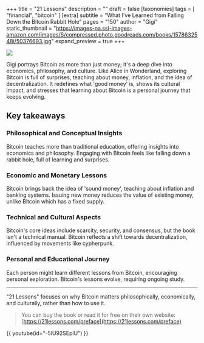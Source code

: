 +++
title = "21 Lessons"
description = ""
draft = false
[taxonomies]
tags = [ "financial", "bitcoin" ]
[extra]
subtitle = "What I've Learned from Falling Down the Bitcoin Rabbit Hole"
pages = "150"
author = "Gigi"
static_thumbnail = "https://images-na.ssl-images-amazon.com/images/S/compressed.photo.goodreads.com/books/1578632548i/50376693.jpg"
expand_preview = true
+++

<img border="0" src="https://images-na.ssl-images-amazon.com/images/S/compressed.photo.goodreads.com/books/1578632548i/50376693.jpg" >

Gigi portrays Bitcoin as more than just money; it's a deep dive into economics, philosophy, and culture. Like Alice in Wonderland, exploring Bitcoin is full of surprises, teaching about money, inflation, and the idea of decentralization. It redefines what 'good money' is, shows its cultural impact, and stresses that learning about Bitcoin is a personal journey that keeps evolving.

<!-- more -->

## Key takeaways

### Philosophical and Conceptual Insights

Bitcoin teaches more than traditional education, offering insights into economics and philosophy.
Engaging with Bitcoin feels like falling down a rabbit hole, full of learning and surprises.

### Economic and Monetary Lessons

Bitcoin brings back the idea of 'sound money', teaching about inflation and banking systems.
Issuing new money reduces the value of existing money, unlike Bitcoin which has a fixed supply.

### Technical and Cultural Aspects
Bitcoin's core ideas include scarcity, security, and consensus, but the book isn't a technical manual.
Bitcoin reflects a shift towards decentralization, influenced by movements like cypherpunk.

### Personal and Educational Journey
Each person might learn different lessons from Bitcoin, encouraging personal exploration.
Bitcoin's lessons evolve, requiring ongoing study.

---

"21 Lessons" focuses on why Bitcoin matters philosophically, economically, and culturally, rather than how to use it.

> You can buy the book or read it for free on their own website: [https://21lessons.com/preface](https://21lessons.com/preface)

{{ youtube(id="-5lU92SEplU") }}
